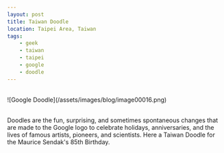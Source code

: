 ```yaml
---
layout: post
title: Taiwan Doodle
location: Taipei Area, Taiwan
tags:
    - geek
    - taiwan
    - taipei
    - google
    - doodle
---
```


<br />
![Google Doodle](/assets/images/blog/image00016.png)<br />
<br />

Doodles are the fun, surprising, and sometimes spontaneous changes that are made to the Google logo to celebrate holidays, anniversaries, and the lives of famous artists, pioneers, and scientists. Here a Taiwan Doodle for the Maurice Sendak's 85th Birthday.

